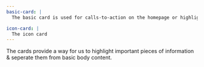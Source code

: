 ```yaml
---
basic-card: |
  The basic card is used for calls-to-action on the homepage or highlights on inside pages.

icon-card: |
  The icon card
---
```


The cards provide a way for us to highlight important pieces of information & seperate them from basic body content.
